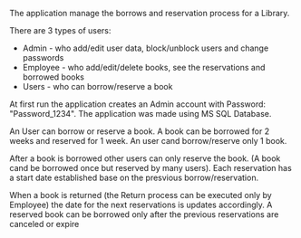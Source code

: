 The application manage the borrows and reservation process for a Library.

There are 3 types of users:
  * Admin - who add/edit user data, block/unblock users and change passwords
  * Employee - who add/edit/delete books, see the reservations and borrowed books
  * Users - who can borrow/reserve a book

At first run the application creates an Admin account with Password: "Password_1234".
The application was made using MS SQL Database.

  An User can borrow or reserve a book. A book can be borrowed for 2 weeks and reserved for 1 week. An user cand borrow/reserve only 1 book. 
  
  After a book is borrowed other users can only reserve the book. (A book cand be borrowed once but reserved by many users). Each reservation has a start date established base on the presvious borrow/reservation.
  
  When a book is returned (the Return process can be executed only by Employee) the date for the next reservations is updates accordingly. 
  A reserved book can be borrowed only after the previous reservations are canceled or expire 
        
